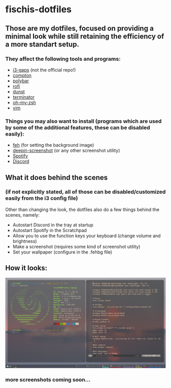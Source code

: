 # fischis-dotfiles
## Those are my dotfiles, focused on providing a minimal look while still retaining the efficiency of a more standart setup.

### They affect the following tools and programs:
- [i3-gaps](https://github.com/resloved/i3) (not the official repo!)
- [compton](https://github.com/chjj/compton)
- [polybar](https://polybar.github.io/)
- [rofi](https://github.com/davatorium/rofi)
- [dunst](https://dunst-project.org/)
- [terminator](https://gnometerminator.blogspot.com/)
- [oh-my-zsh](https://ohmyz.sh/)
- [vim](https://www.vim.org/)

### Things you may also want to install (programs which are used by some of the additional features, these can be disabled easily):
- [feh](https://feh.finalrewind.org/) (for setting the background image)
- [deepin-screenshot](https://www.deepin.org/en/original/deepin-screenshot/) (or any other screenshot utility)
- [Spotify](https://www.spotify.com)
- [Discord](https://discordapp.com/)

## What it does behind the scenes
### (if not explicitly stated, all of those can be disabled/customized easily from the i3 config file)

Other than changing the look, the dotfiles also do a few things behind the scenes, namely:
- Autostart Discord in the tray at startup
- Autostart Spotify in the Scratchpad
- Allow you to use the function keys your keyboard (change volume and brightness)
- Make a screenshot (requires some kind of screenshot utility)
- Set your wallpaper (configure in the .fehbg file)

## How it looks:
![Image of the Desktop with two Terminals open](https://github.com/Fisch03/fischis-dotfiles/blob/master/looks.png)
### more screenshots coming soon...
